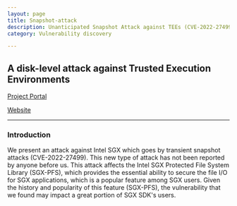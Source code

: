```yaml
---
layout: page
title: Snapshot-attack
description: Unanticipated Snapshot Attack against TEEs (CVE-2022-27499)
category: Vulnerability discovery

---
```


## A disk-level attack against Trusted Execution Environments

[Project Portal](https://github.com/StanPlatinum/snapshot-attack-demo)

[Website](https://sites.google.com/view/transient-snapshot-attack/home)

***

### Introduction

We present an attack against Intel SGX which goes by transient snapshot attacks (CVE-2022-27499). This new type of attack has not been reported by anyone before us. This attack affects the Intel SGX Protected File System Library (SGX-PFS), which provides the essential ability to secure the file I/O for SGX applications, which is a popular feature among SGX users. Given the history and popularity of this feature (SGX-PFS), the vulnerability that we found may impact a great portion of SGX SDK's users.
